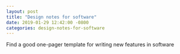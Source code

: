 ```yaml
---
layout: post
title: "Design notes for software"
date: 2019-01-29 12:42:00 -0800
categories: design-notes-for-software
---
```


Find a good one-pager template for writing new features in software

